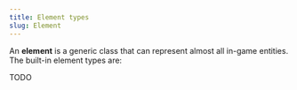 ```yaml
---
title: Element types
slug: Element
---
```


An **element** is a generic class that can represent almost all in-game entities. The built-in element types are:

TODO
